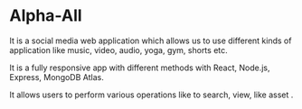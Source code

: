 # Alpha-All

It is a social media web application which allows us to use different kinds of application like music, video, audio, yoga,
gym, shorts etc.

It is a fully responsive app with different methods with React, Node.js, Express, MongoDB Atlas.

It allows users to perform various operations like to search, view, like asset .

